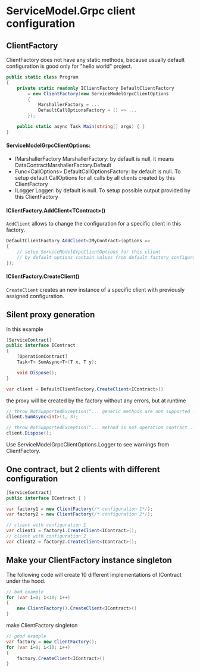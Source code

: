 # ServiceModel.Grpc client configuration

## ClientFactory

ClientFactory does not have any static methods, because usually default configuration is good only for "hello world" project.

``` c#
public static class Program
{
    private static readonly IClientFactory DefaultClientFactory
        = new ClientFactory(new ServiceModelGrpcClientOptions
        {
            MarshallerFactory = ...
            DefaultCallOptionsFactory = () => ...
        });

    public static async Task Main(string[] args) { }
}
```

#### ServiceModelGrpcClientOptions:

- IMarshallerFactory MarshallerFactory: by default is null, it means DataContractMarshallerFactory.Default
- Func\<CallOptions\> DefaultCallOptionsFactory: by default is null. To setup default CallOptions for all calls by all clients created by this ClientFactory
- ILogger Logger: by default is null. To setup possible output provided by this ClientFactory

#### IClientFactory.AddClient\<TContract\>()

`AddClient` allows to change the configuration for a specific client in this factory.

``` c#
DefaultClientFactory.AddClient<IMyContract>(options =>
{
    // setup ServiceModelGrpcClientOptions for this client
    // by default options contain values from default factory configuration
});
```

#### IClientFactory.CreateClient<TContract>()

`CreateClient` creates an new instance of a specific client with previously assigned configuration.

## Silent proxy generation

In this example

``` c#
[ServiceContract]
public interface IContract
{
    [OperationContract]
    Task<T> SumAsync<T>(T x, T y);

    void Dispose();
}

var client = DefaultClientFactory.CreateClient<IContract>()
```

the proxy will be created by the factory without any errors, but at runtime

``` c#
// throw NotSupportedException("... generic methods are not supported ...")
client.SumAsync<int>(1, 3);

// throw NotSupportedException("... method is not operation contract ...")
client.Dispose();
```

Use ServiceModelGrpcClientOptions.Logger to see warnings from ClientFactory.

## One contract, but 2 clients with different configuration

``` c#
[ServiceContract]
public interface IContract { }

var factory1 = new ClientFactory(/* configuration 1*/);
var factory2 = new ClientFactory(/* configuration 2*/);

// client with configuration 1
var client1 = factory1.CreateClient<IContract>();
// client with configuration 2
var client2 = factory2.CreateClient<IContract>();
```

## Make your ClientFactory instance singleton

The following code will create 10 different implementations of IContract under the hood.

``` c#
// bad example
for (var i=0; i<10; i++)
{
    new ClientFactory().CreateClient<IContract>()
}
```

make ClientFactory singleton

``` c#
// good example
var factory = new ClientFactory();
for (var i=0; i<10; i++)
{
    factory.CreateClient<IContract>()
}
```
